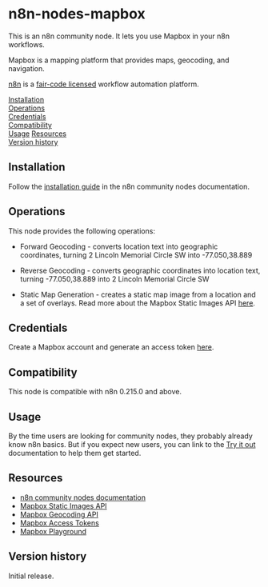 # n8n-nodes-mapbox

This is an n8n community node. It lets you use Mapbox in your n8n workflows.

Mapbox is a mapping platform that provides maps, geocoding, and navigation.

[n8n](https://n8n.io/) is a [fair-code licensed](https://docs.n8n.io/reference/license/) workflow automation platform.

[Installation](#installation)  
[Operations](#operations)  
[Credentials](#credentials)  
[Compatibility](#compatibility)  
[Usage](#usage) 
[Resources](#resources)  
[Version history](#version-history)

## Installation

Follow the [installation guide](https://docs.n8n.io/integrations/community-nodes/installation/) in the n8n community nodes documentation.

## Operations

This node provides the following operations:

- Forward Geocoding - converts location text into geographic coordinates, turning 2 Lincoln Memorial Circle SW into -77.050,38.889

- Reverse Geocoding - converts geographic coordinates into location text, turning -77.050,38.889 into 2 Lincoln Memorial Circle SW

- Static Map Generation - creates a static map image from a location and a set of overlays. Read more about the Mapbox Static Images API [here](https://docs.mapbox.com/api/maps/static-images).

## Credentials

Create a Mapbox account and generate an access token [here](https://docs.mapbox.com/api/accounts/tokens/).

## Compatibility

This node is compatible with n8n 0.215.0 and above.

## Usage

By the time users are looking for community nodes, they probably already know n8n basics. But if you expect new users, you can link to the [Try it out](https://docs.n8n.io/try-it-out/) documentation to help them get started.

## Resources

* [n8n community nodes documentation](https://docs.n8n.io/integrations/community-nodes/)
* [Mapbox Static Images API](https://docs.mapbox.com/api/maps/static-images)
* [Mapbox Geocoding API](https://docs.mapbox.com/api/search/geocode/)
* [Mapbox Access Tokens](https://docs.mapbox.com/api/accounts/tokens/)
* [Mapbox Playground](https://docs.mapbox.com/playground/static/)

## Version history

Initial release.


